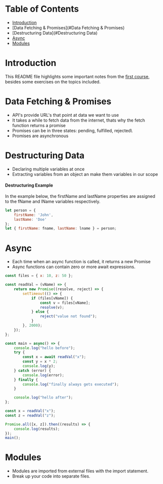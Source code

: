**Table of Contents**
=====================
* [Introduction](#Introduction)
* [Data Fetching & Promises](#Data Fetching & Promises)
* [Destructuring Data](#Destructuring Data)
* [Async](#Async)
* [Modules](#Modules)


# Introduction
This README file highlights some important notes from the [first course](https://frontendmasters.com/courses/javascript-first-steps/), besides some exercises on the topics included.

# Data Fetching & Promises
- API's provide URL's that point at data we want to use
- It takes a while to fetch data from the internet, thats why the fetch function returns a promise
- Promises can be in three states: pending, fulfilled, rejected\
- Promises are asynchronous

# Destructuring Data
- Declaring multiple variables at once
- Extracting variables from an object an make them variables in our scope
#### Destructuring Example
In the example below, the firstName and lastName properties are assigned to the fName and lName variables respectively.
```javascript
let person = {
    firstName: 'John',
    lastName: 'Doe'
};
let { firstName: fname, lastName: lname } = person;
```

# Async
- Each time when an async function is called, it returns a new Promise
- Async functions can contain zero or more await expressions.

```javascript
const files = { x: 10, z: 50 };

const readVal = (vName) => {
    return new Promise((resolve, reject) => {
        setTimeout(() => {
            if (files[vName]) {
                const v = files[vName];
                resolve(v);
            } else {
                reject("value not found");
            }
        }, 2000);
    });
};

const main = async() => {
    console.log("hello before");
    try {
        const x = await readVal("x");
        const y = x * 2;
        console.log(y);
    } catch (error) {
        console.log(error);
    } finally {
        console.log("finally always gets executed");
    }

    console.log("hello after");
};

const x = readVal("x");
const z = readVal("z");

Promise.all([x, z]).then((results) => {
    console.log(results);
});
main();
```

# Modules
- Modules are imported from external files with the import statement.
- Break up your code into separate files.
